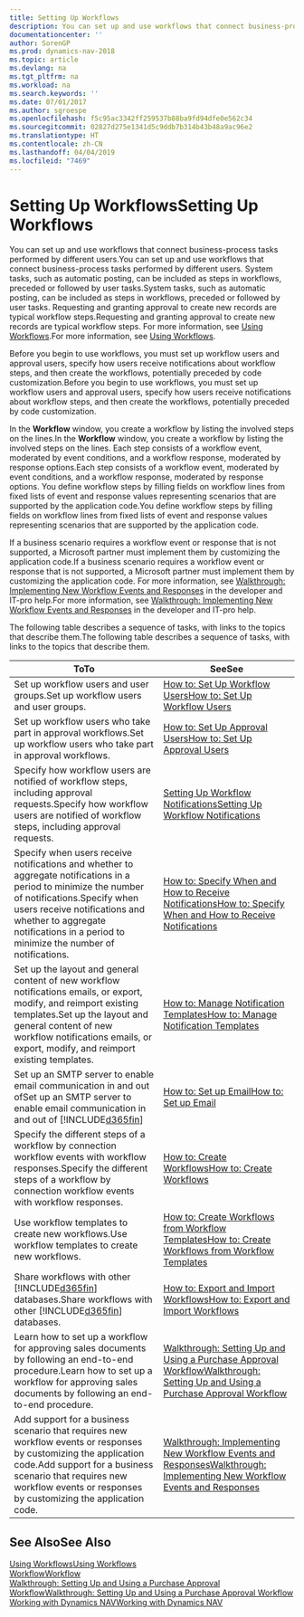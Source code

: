 ```yaml
---
title: Setting Up Workflows
description: You can set up and use workflows that connect business-process tasks performed by different users. System tasks, such as automatic posting, can be included as steps in workflows, preceded or followed by user tasks. Requesting and granting approval to create new records are typical workflow steps.
documentationcenter: ''
author: SorenGP
ms.prod: dynamics-nav-2018
ms.topic: article
ms.devlang: na
ms.tgt_pltfrm: na
ms.workload: na
ms.search.keywords: ''
ms.date: 07/01/2017
ms.author: sgroespe
ms.openlocfilehash: f5c95ac3342ff259537b88ba9fd94dfe0e562c34
ms.sourcegitcommit: 02827d275e1341d5c9ddb7b314b43b48a9ac96e2
ms.translationtype: HT
ms.contentlocale: zh-CN
ms.lasthandoff: 04/04/2019
ms.locfileid: "7469"
---
```

# <a name="setting-up-workflows"></a><span data-ttu-id="98a9a-105">Setting Up Workflows</span><span class="sxs-lookup"><span data-stu-id="98a9a-105">Setting Up Workflows</span></span>
<span data-ttu-id="98a9a-106">You can set up and use workflows that connect business-process tasks performed by different users.</span><span class="sxs-lookup"><span data-stu-id="98a9a-106">You can set up and use workflows that connect business-process tasks performed by different users.</span></span> <span data-ttu-id="98a9a-107">System tasks, such as automatic posting, can be included as steps in workflows, preceded or followed by user tasks.</span><span class="sxs-lookup"><span data-stu-id="98a9a-107">System tasks, such as automatic posting, can be included as steps in workflows, preceded or followed by user tasks.</span></span> <span data-ttu-id="98a9a-108">Requesting and granting approval to create new records are typical workflow steps.</span><span class="sxs-lookup"><span data-stu-id="98a9a-108">Requesting and granting approval to create new records are typical workflow steps.</span></span> <span data-ttu-id="98a9a-109">For more information, see [Using Workflows](across-use-workflows.md).</span><span class="sxs-lookup"><span data-stu-id="98a9a-109">For more information, see [Using Workflows](across-use-workflows.md).</span></span>  

 <span data-ttu-id="98a9a-110">Before you begin to use workflows, you must set up workflow users and approval users, specify how users receive notifications about workflow steps, and then create the workflows, potentially preceded by code customization.</span><span class="sxs-lookup"><span data-stu-id="98a9a-110">Before you begin to use workflows, you must set up workflow users and approval users, specify how users receive notifications about workflow steps, and then create the workflows, potentially preceded by code customization.</span></span>  

 <span data-ttu-id="98a9a-111">In the **Workflow** window, you create a workflow by listing the involved steps on the lines.</span><span class="sxs-lookup"><span data-stu-id="98a9a-111">In the **Workflow** window, you create a workflow by listing the involved steps on the lines.</span></span> <span data-ttu-id="98a9a-112">Each step consists of a workflow event, moderated by event conditions, and a workflow response, moderated by response options.</span><span class="sxs-lookup"><span data-stu-id="98a9a-112">Each step consists of a workflow event, moderated by event conditions, and a workflow response, moderated by response options.</span></span> <span data-ttu-id="98a9a-113">You define workflow steps by filling fields on workflow lines from fixed lists of event and response values representing scenarios that are supported by the application code.</span><span class="sxs-lookup"><span data-stu-id="98a9a-113">You define workflow steps by filling fields on workflow lines from fixed lists of event and response values representing scenarios that are supported by the application code.</span></span>  

 <span data-ttu-id="98a9a-114">If a business scenario requires a workflow event or response that is not supported, a Microsoft partner must implement them by customizing the application code.</span><span class="sxs-lookup"><span data-stu-id="98a9a-114">If a business scenario requires a workflow event or response that is not supported, a Microsoft partner must implement them by customizing the application code.</span></span> <span data-ttu-id="98a9a-115">For more information, see [Walkthrough: Implementing New Workflow Events and Responses](/dynamics_nav/Walkthrough--Implementing-New-Workflow-Events-and-Responses) in the developer and IT-pro help.</span><span class="sxs-lookup"><span data-stu-id="98a9a-115">For more information, see [Walkthrough: Implementing New Workflow Events and Responses](/dynamics_nav/Walkthrough--Implementing-New-Workflow-Events-and-Responses) in the developer and IT-pro help.</span></span>

 <span data-ttu-id="98a9a-116">The following table describes a sequence of tasks, with links to the topics that describe them.</span><span class="sxs-lookup"><span data-stu-id="98a9a-116">The following table describes a sequence of tasks, with links to the topics that describe them.</span></span>  

|**<span data-ttu-id="98a9a-117">To</span><span class="sxs-lookup"><span data-stu-id="98a9a-117">To</span></span>**|**<span data-ttu-id="98a9a-118">See</span><span class="sxs-lookup"><span data-stu-id="98a9a-118">See</span></span>**|  
|------------|-------------|  
|<span data-ttu-id="98a9a-119">Set up workflow users and user groups.</span><span class="sxs-lookup"><span data-stu-id="98a9a-119">Set up workflow users and user groups.</span></span>|[<span data-ttu-id="98a9a-120">How to: Set Up Workflow Users</span><span class="sxs-lookup"><span data-stu-id="98a9a-120">How to: Set Up Workflow Users</span></span>](across-how-to-set-up-workflow-users.md)|  
|<span data-ttu-id="98a9a-121">Set up workflow users who take part in approval workflows.</span><span class="sxs-lookup"><span data-stu-id="98a9a-121">Set up workflow users who take part in approval workflows.</span></span>|[<span data-ttu-id="98a9a-122">How to: Set Up Approval Users</span><span class="sxs-lookup"><span data-stu-id="98a9a-122">How to: Set Up Approval Users</span></span>](across-how-to-set-up-approval-users.md)|  
|<span data-ttu-id="98a9a-123">Specify how workflow users are notified of workflow steps, including approval requests.</span><span class="sxs-lookup"><span data-stu-id="98a9a-123">Specify how workflow users are notified of workflow steps, including approval requests.</span></span>|[<span data-ttu-id="98a9a-124">Setting Up Workflow Notifications</span><span class="sxs-lookup"><span data-stu-id="98a9a-124">Setting Up Workflow Notifications</span></span>](across-setting-up-workflow-notifications.md)|  
|<span data-ttu-id="98a9a-125">Specify when users receive notifications and whether to aggregate notifications in a period to minimize the number of notifications.</span><span class="sxs-lookup"><span data-stu-id="98a9a-125">Specify when users receive notifications and whether to aggregate notifications in a period to minimize the number of notifications.</span></span>|[<span data-ttu-id="98a9a-126">How to: Specify When and How to Receive Notifications</span><span class="sxs-lookup"><span data-stu-id="98a9a-126">How to: Specify When and How to Receive Notifications</span></span>](across-how-to-specify-when-and-how-to-receive-notifications.md)|  
|<span data-ttu-id="98a9a-127">Set up the layout and general content of new workflow notifications emails, or export, modify, and reimport existing templates.</span><span class="sxs-lookup"><span data-stu-id="98a9a-127">Set up the layout and general content of new workflow notifications emails, or export, modify, and reimport existing templates.</span></span>|[<span data-ttu-id="98a9a-128">How to: Manage Notification Templates</span><span class="sxs-lookup"><span data-stu-id="98a9a-128">How to: Manage Notification Templates</span></span>](across-how-to-manage-notification-templates.md)|  
|<span data-ttu-id="98a9a-129">Set up an SMTP server to enable email communication in and out of</span><span class="sxs-lookup"><span data-stu-id="98a9a-129">Set up an SMTP server to enable email communication in and out of</span></span> [!INCLUDE[d365fin](includes/d365fin_md.md)]|[<span data-ttu-id="98a9a-130">How to: Set up Email</span><span class="sxs-lookup"><span data-stu-id="98a9a-130">How to: Set up Email</span></span>](madeira-how-setup-email.md)|
|<span data-ttu-id="98a9a-131">Specify the different steps of a workflow by connection workflow events with workflow responses.</span><span class="sxs-lookup"><span data-stu-id="98a9a-131">Specify the different steps of a workflow by connection workflow events with workflow responses.</span></span>|[<span data-ttu-id="98a9a-132">How to: Create Workflows</span><span class="sxs-lookup"><span data-stu-id="98a9a-132">How to: Create Workflows</span></span>](across-how-to-create-workflows.md)|  
|<span data-ttu-id="98a9a-133">Use workflow templates to create new workflows.</span><span class="sxs-lookup"><span data-stu-id="98a9a-133">Use workflow templates to create new workflows.</span></span>|[<span data-ttu-id="98a9a-134">How to: Create Workflows from Workflow Templates</span><span class="sxs-lookup"><span data-stu-id="98a9a-134">How to: Create Workflows from Workflow Templates</span></span>](across-how-to-create-workflows-from-workflow-templates.md)|  
|<span data-ttu-id="98a9a-135">Share workflows with other [!INCLUDE[d365fin](includes/d365fin_md.md)] databases.</span><span class="sxs-lookup"><span data-stu-id="98a9a-135">Share workflows with other [!INCLUDE[d365fin](includes/d365fin_md.md)] databases.</span></span>|[<span data-ttu-id="98a9a-136">How to: Export and Import Workflows</span><span class="sxs-lookup"><span data-stu-id="98a9a-136">How to: Export and Import Workflows</span></span>](across-how-to-export-and-import-workflows.md)|  
|<span data-ttu-id="98a9a-137">Learn how to set up a workflow for approving sales documents by following an end-to-end procedure.</span><span class="sxs-lookup"><span data-stu-id="98a9a-137">Learn how to set up a workflow for approving sales documents by following an end-to-end procedure.</span></span>|[<span data-ttu-id="98a9a-138">Walkthrough: Setting Up and Using a Purchase Approval Workflow</span><span class="sxs-lookup"><span data-stu-id="98a9a-138">Walkthrough: Setting Up and Using a Purchase Approval Workflow</span></span>](walkthrough-setting-up-and-using-a-purchase-approval-workflow.md)|  
|<span data-ttu-id="98a9a-139">Add support for a business scenario that requires new workflow events or responses by customizing the application code.</span><span class="sxs-lookup"><span data-stu-id="98a9a-139">Add support for a business scenario that requires new workflow events or responses by customizing the application code.</span></span>|[<span data-ttu-id="98a9a-140">Walkthrough: Implementing New Workflow Events and Responses</span><span class="sxs-lookup"><span data-stu-id="98a9a-140">Walkthrough: Implementing New Workflow Events and Responses</span></span>](/dynamics_nav/Walkthrough--Implementing-New-Workflow-Events-and-Responses)|  

## <a name="see-also"></a><span data-ttu-id="98a9a-141">See Also</span><span class="sxs-lookup"><span data-stu-id="98a9a-141">See Also</span></span>  
 [<span data-ttu-id="98a9a-142">Using Workflows</span><span class="sxs-lookup"><span data-stu-id="98a9a-142">Using Workflows</span></span>](across-use-workflows.md)   
 [<span data-ttu-id="98a9a-143">Workflow</span><span class="sxs-lookup"><span data-stu-id="98a9a-143">Workflow</span></span>](across-workflow.md)   
 [<span data-ttu-id="98a9a-144">Walkthrough: Setting Up and Using a Purchase Approval Workflow</span><span class="sxs-lookup"><span data-stu-id="98a9a-144">Walkthrough: Setting Up and Using a Purchase Approval Workflow</span></span>](walkthrough-setting-up-and-using-a-purchase-approval-workflow.md)  
 [<span data-ttu-id="98a9a-145">Working with Dynamics NAV</span><span class="sxs-lookup"><span data-stu-id="98a9a-145">Working with Dynamics NAV</span></span>](ui-work-product.md)

